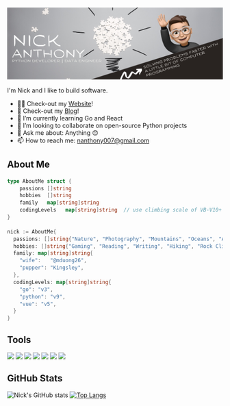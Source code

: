 ![GitHub banner](banner.jpeg)

I'm Nick and I like to build software.

- 👨‍💻 Check-out my [Website](https://nanthony007.github.io/)!
- 📃 Check-out my [Blog](https://medium.com/@nanthony007)!
- 🌱 I’m currently learning Go and React
- 👯 I’m looking to collaborate on open-source Python projects
- 💬 Ask me about: Anything 😊
- 📫 How to reach me: nanthony007@gmail.com



## About Me

```go
type AboutMe struct {
	passions []string
	hobbies  []string
	family   map[string]string
	codingLevels   map[string]string  // use climbing scale of VB-V10+
}

nick := AboutMe{
  passions: []string{"Nature", "Photography", "Mountains", "Oceans", "A Good Cup of Coffee"},
  hobbies: []string{"Gaming", "Reading", "Writing", "Hiking", "Rock Climbing"},
  family: map[string]string{
    "wife":   "@mduong26",
    "pupper": "Kingsley",
  },
  codingLevels: map[string]string{
    "go": "v3",
    "python": "v9",
    "vue": "v5",
  }
}
```


## Tools

![](https://img.shields.io/badge/OS-Linux-informational?style=flat&logo=linux&logoColor=white&color=black)
![](https://img.shields.io/badge/Editor-VS_Code-informational?style=flat&logo=visual-studio-code&logoColor=white&color=black)
![](https://img.shields.io/badge/Code-Python-informational?style=flat&logo=python&logoColor=white&color=black)
![](https://img.shields.io/badge/Code-Go-informational?style=flat&logo=go&logoColor=white&color=black)
![](https://img.shields.io/badge/Code-JavaScript-informational?style=flat&logo=javascript&logoColor=white&color=black)
![](https://img.shields.io/badge/Shell-Bash-informational?style=flat&logo=gnu-bash&logoColor=white&color=black)
![](https://img.shields.io/badge/Tools-Docker-informational?style=flat&logo=docker&logoColor=white&color=black)

## GitHub Stats

![Nick's GitHub stats](https://github-readme-stats.vercel.app/api?username=nanthony007&show_icons=true&theme=graywhite&layout=compact)
[![Top Langs](https://github-readme-stats.vercel.app/api/top-langs/?username=nanthony007&theme=graywhite&layout=compact)](https://github.com)

